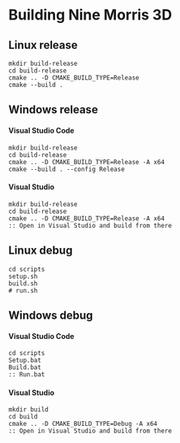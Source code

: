 # Building Nine Morris 3D

## Linux release

    mkdir build-release  
    cd build-release  
    cmake .. -D CMAKE_BUILD_TYPE=Release  
    cmake --build .

## Windows release

#### Visual Studio Code
    mkdir build-release  
    cd build-release  
    cmake .. -D CMAKE_BUILD_TYPE=Release -A x64  
    cmake --build . --config Release

#### Visual Studio
    mkdir build-release  
    cd build-release  
    cmake .. -D CMAKE_BUILD_TYPE=Release -A x64  
    :: Open in Visual Studio and build from there

## Linux debug

    cd scripts  
    setup.sh  
    build.sh  
    # run.sh

## Windows debug

#### Visual Studio Code
    cd scripts  
    Setup.bat  
    Build.bat  
    :: Run.bat

#### Visual Studio
    mkdir build  
    cd build  
    cmake .. -D CMAKE_BUILD_TYPE=Debug -A x64  
    :: Open in Visual Studio and build from there
